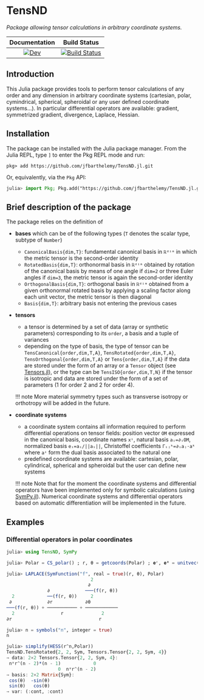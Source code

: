 # TensND

*Package allowing tensor calculations in arbitrary coordinate systems.*

<!-- [![Stable](https://img.shields.io/badge/docs-stable-blue.svg)](https://jfbarthelemy.github.io/TensND.jl/stable) -->
<!-- [![Dev](https://img.shields.io/badge/docs-dev-blue.svg)](https://jfbarthelemy.github.io/TensND.jl/dev) -->
<!-- [![Build Status](https://github.com/jfbarthelemy/TensND.jl/workflows/CI/badge.svg)](https://github.com/jfbarthelemy/TensND.jl/actions) -->

| **Documentation**                       | **Build Status**                  |
|:---------------------------------------:|:---------------------------------:|
| [![Dev][docs-dev-img]][docs-dev-url]    | [![Build Status][ci-img]][ci-url] |

[docs-dev-img]: https://img.shields.io/badge/docs-dev-blue.svg
[docs-dev-url]: https://jfbarthelemy.github.io/TensND.jl/dev

[ci-img]: https://github.com/jfbarthelemy/TensND.jl/workflows/CI/badge.svg?branch=main
[ci-url]: https://github.com/jfbarthelemy/TensND.jl/actions/workflows/CI.yml?query=branch%3Amain

[issues-url]: https://github.com/Ferrite-FEM/TensND.jl/issues

## Introduction

This Julia package provides tools to perform tensor calculations of any order and any dimension in arbitrary coordinate systems (cartesian,
polar, cymindrical, spherical, spheroidal or any user defined coordinate systems...). In particular differential operators are available:
gradient, symmetrized gradient, divergence, Laplace, Hessian.

## Installation

The package can be installed with the Julia package manager. From the Julia REPL, type `]` to enter the Pkg REPL mode and run:

```
pkg> add https://github.com/jfbarthelemy/TensND.jl.git
```

Or, equivalently, via the `Pkg` API:

```julia
julia> import Pkg; Pkg.add("https://github.com/jfbarthelemy/TensND.jl.git")
```

## Brief description of the package

The package relies on the definition of

- **bases** which can be of the following types (`T` denotes the scalar type, subtype of `Number`)
  - `CanonicalBasis{dim,T}`: fundamental canonical basis in `ℝᵈⁱᵐ` in which the metric tensor is the second-order identity
  - `RotatedBasis{dim,T}`: orthonormal basis in `ℝᵈⁱᵐ` obtained by rotation of the canonical basis by means of one angle if `dim=2` or three Euler angles if `dim=3`, the metric tensor is again the second-order identity
  - `OrthogonalBasis{dim,T}`: orthogonal basis in `ℝᵈⁱᵐ` obtained from a given orthonormal rotated basis by applying a scaling factor along each unit vector, the metric tensor is then diagonal
  - `Basis{dim,T}`: arbitrary basis not entering the previous cases

- **tensors**
  - a tensor is determined by a set of data (array or synthetic parameters) corresponding to its `order`, a basis and a tuple of variances
  - depending on the type of basis, the type of tensor can be `TensCanonical{order,dim,T,A}`, `TensRotated{order,dim,T,A}`, `TensOrthogonal{order,dim,T,A}` or `Tens{order,dim,T,A}` if the data are stored under the form of an array or a `Tensor` object (see [Tensors.jl](https://github.com/Ferrite-FEM/Tensors.jl)), or the type can be `TensISO{order,dim,T,N}` if the tensor is isotropic and data are stored under the form of a set of parameters (1 for order 2 and 2 for order 4).
  
  !!! note
      More material symmetry types such as transverse isotropy or orthotropy will be added in the future.

- **coordinate systems**
  - a coordinate system contains all information required to perform differential operations on tensor fields: position vector `OM` expressed in the canonical basis, coordinate names `xⁱ`, natural basis `aᵢ=∂ᵢOM`, normalized basis `eᵢ=aᵢ/||aᵢ||`, Christoffel coefficients `Γᵢⱼᵏ=∂ᵢaⱼ⋅aᵏ` where `aⁱ` form the dual basis associated to the natural one
  - predefined coordinate systems are available: cartesian, polar, cylindrical, spherical and spheroidal but the user can define new systems

  !!! note
      Note that for the moment the coordinate systems and differential operators have been implemented only for symbolic calculations (using [SymPy.jl](https://github.com/JuliaPy/SymPy.jl)). Numerical coordinate systems and differential operators based on automatic differentiation will be implemented in the future.

## Examples

### Differential operators in polar coordinates
```julia
julia> using TensND, SymPy

julia> Polar = CS_polar() ; r, θ = getcoords(Polar) ; 𝐞ʳ, 𝐞ᶿ = unitvec(Polar) ;

julia> LAPLACE(SymFunction("f", real = true)(r, θ), Polar)
                               2
                              ∂
               ∂             ───(f(r, θ))
  2            ──(f(r, θ))     2
 ∂             ∂r            ∂θ
───(f(r, θ)) + ─────────── + ────────────
  2                 r              2
∂r                                r

julia> n = symbols("n", integer = true)
n

julia> simplify(HESS(r^n,Polar))
TensND.TensRotated{2, 2, Sym, Tensors.Tensor{2, 2, Sym, 4}}
→ data: 2×2 Tensors.Tensor{2, 2, Sym, 4}:
 n*r^(n - 2)*(n - 1)            0
                   0  n*r^(n - 2)
→ basis: 2×2 Matrix{Sym}:
 cos(θ)  -sin(θ)
 sin(θ)   cos(θ)
→ var: (:cont, :cont)
```